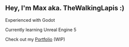 ## Hey, I'm Max aka. TheWalkingLapis :)

Experienced with Godot

Currently learning Unreal Engine 5

Check out my [Portfolio](https://thewalkinglapis.github.io/) (WIP)

<!--
**TheWalkingLapis/thewalkinglapis** is a ✨ _special_ ✨ repository because its `README.md` (this file) appears on your GitHub profile.

Here are some ideas to get you started:

- 🔭 I’m currently working on ...
- 🌱 I’m currently learning ...
- 👯 I’m looking to collaborate on ...
- 🤔 I’m looking for help with ...
- 💬 Ask me about ...
- 📫 How to reach me: ...
- 😄 Pronouns: ...
- ⚡ Fun fact: ...
-->
